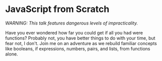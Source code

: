 # JavaScript from Scratch

_WARNING: This talk features dangerous levels of impracticality._

Have you ever wondered how far you could get if all you had were functions? Probably not, you have better things to do with your time, but fear not, I don't. Join me on an adventure as we rebuild familiar concepts like booleans, if expressions, numbers, pairs, and lists, from functions alone.
